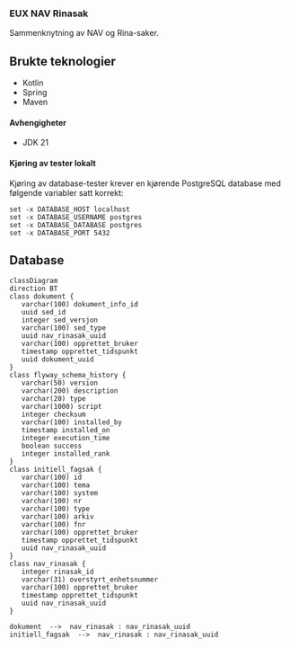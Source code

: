 ### EUX NAV Rinasak

Sammenknytning av NAV og Rina-saker.

## Brukte teknologier
* Kotlin
* Spring
* Maven

#### Avhengigheter

* JDK 21

#### Kjøring av tester lokalt

Kjøring av database-tester krever en kjørende PostgreSQL database med følgende variabler satt korrekt:

```
set -x DATABASE_HOST localhost
set -x DATABASE_USERNAME postgres
set -x DATABASE_DATABASE postgres
set -x DATABASE_PORT 5432
```

## Database

````mermaid
classDiagram
direction BT
class dokument {
   varchar(100) dokument_info_id
   uuid sed_id
   integer sed_versjon
   varchar(100) sed_type
   uuid nav_rinasak_uuid
   varchar(100) opprettet_bruker
   timestamp opprettet_tidspunkt
   uuid dokument_uuid
}
class flyway_schema_history {
   varchar(50) version
   varchar(200) description
   varchar(20) type
   varchar(1000) script
   integer checksum
   varchar(100) installed_by
   timestamp installed_on
   integer execution_time
   boolean success
   integer installed_rank
}
class initiell_fagsak {
   varchar(100) id
   varchar(100) tema
   varchar(100) system
   varchar(100) nr
   varchar(100) type
   varchar(100) arkiv
   varchar(100) fnr
   varchar(100) opprettet_bruker
   timestamp opprettet_tidspunkt
   uuid nav_rinasak_uuid
}
class nav_rinasak {
   integer rinasak_id
   varchar(31) overstyrt_enhetsnummer
   varchar(100) opprettet_bruker
   timestamp opprettet_tidspunkt
   uuid nav_rinasak_uuid
}

dokument  -->  nav_rinasak : nav_rinasak_uuid
initiell_fagsak  -->  nav_rinasak : nav_rinasak_uuid
````
